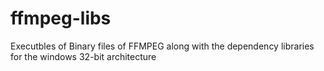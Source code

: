 # ffmpeg-libs
Executbles of Binary files of FFMPEG along with the dependency libraries for the windows 32-bit architecture
